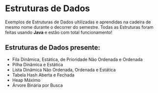 
# Estruturas de Dados

Exemplos de Estruturas de Dados ultilizadas e aprendidas na cadeira de mesmo nome durante o decorrer do semestre. Todas as Estruturas foram feitas usando **Java** e estão com total funcionamento!


## Estruturas de Dados presente:

- Fila Dinâmica, Estática, de Prioridade Não Ordenada e Ordenada
- Pilha Dinâmica e Estática
- Lista Dinâmica Não Ordenada, Ordenada e Estática
- Tabela Hash Aberta e Fechada
- Heap Máximo
- Árvore Binária por Busca


